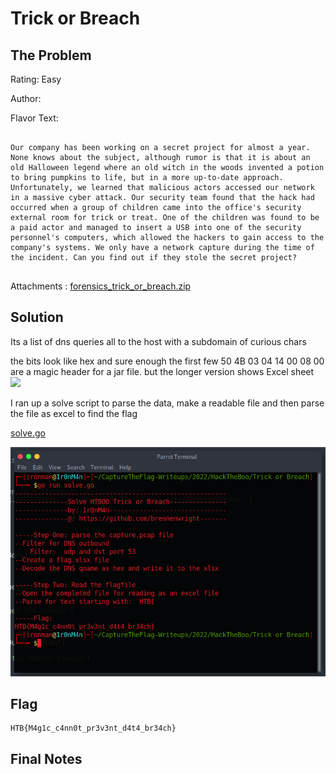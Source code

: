 # Trick or Breach

## The Problem

Rating: Easy

Author:

Flavor Text:
```

Our company has been working on a secret project for almost a year. None knows about the subject, although rumor is that it is about an old Halloween legend where an old witch in the woods invented a potion to bring pumpkins to life, but in a more up-to-date approach. Unfortunately, we learned that malicious actors accessed our network in a massive cyber attack. Our security team found that the hack had occurred when a group of children came into the office's security external room for trick or treat. One of the children was found to be a paid actor and managed to insert a USB into one of the security personnel's computers, which allowed the hackers to gain access to the company's systems. We only have a network capture during the time of the incident. Can you find out if they stole the secret project?


```

Attachments : [forensics_trick_or_breach.zip](./forensics_trick_or_breach.zip)



## Solution

Its a list of dns queries all to the host with a subdomain of curious chars

the bits look like hex and sure enough the first few 50 4B 03 04 14 00 08 00 are a magic header for a jar file. but the longer version shows Excel sheet
![](./file.png)


I ran up a solve script to parse the data, make a readable file and then parse the file as excel to find the flag

[solve.go](./solve.go)

![](./flag.png)

## Flag
```
HTB{M4g1c_c4nn0t_pr3v3nt_d4t4_br34ch}
```

## Final Notes
